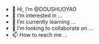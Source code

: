 - 👋 Hi, I’m @DOUSHUOYAO
- 👀 I’m interested in ...
- 🌱 I’m currently learning ...
- 💞️ I’m looking to collaborate on ...
- 📫 How to reach me ...

<!---
DOUSHUOYAO/DOUSHUOYAO is a ✨ special ✨ repository because its `README.md` (this file) appears on your GitHub profile.
You can click the Preview link to take a look at your changes.
--->
